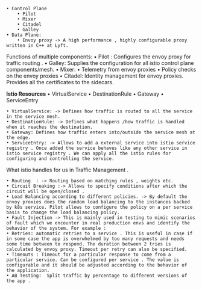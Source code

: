 	• Control Plane
		• Pilot
		• Mixer
		• Citadel
		• Galley
	• Data Plane:
		• Envoy proxy -> A high performance , highly configurable proxy written in C++ at Lyft.

Functions of multiple components:
	• Pilot : Configures the envoy proxy for  traffic routing .
	• Galley: Supplies the configuration for all istio control plane components/mesh.
	• Mixer: 
		• Telemetry from envoy proxies
		• Policy checks on the envoy proxies
	• Citadel: Identity management for envoy proxies. Provides all the certificates to the sidecars.


**Istio Resources**
	• VirtualService
	• DestinationRule
	• Gateway
	• ServiceEntry
	
	
	• VirtualService: -> Defines how traffic is routed to all the service in the service mesh.
	• DestinationRule: -> Defines what happens /how traffic is handled when it reaches the destination.
	• Gateway: Defines how traffic enters into/outside the service mesh at the edge. 
	• ServiceEntry: -> Allows to add a external service into istio service registry . Once added the service behaves like any other service in istio service registry . We can apply all the istio rules for configuring and controlling the service.
	
	

What istio handles for us in Traffic Management . 

	• Routing  : -> Routing based on matching rules , weights etc.
	• Circuit Breaking :-> Allows to specify conditions after which the circuit will be open/closed .
	• Load Balancing according to different policies. -> By default the envoy proxies does the random load balancing to the instances backed by k8s service. Pilot allows to configure the policy on a per service basis to change the load balancing policy.
	• Fault Injection -> This is mainly used in testing to mimic scenarios of fault which we encounter in real production envs and identify the behavior of the system. For example : 
	• Retries: automatic retries to a service . This is useful in case if in some case the app is overwhelmed by too many requests and needs some time between to respond. The duration between 2 tries is calculated by envoy proxy. Timeout per retry can also be specified.
	• Timeouts : Timeout for a particular response to come from a particular service. Can be configured per service . The value is configurable and it should be adjusted according to the behavior of the application.
	• AB Testing:  Split traffic by percentage to different versions of the app .
